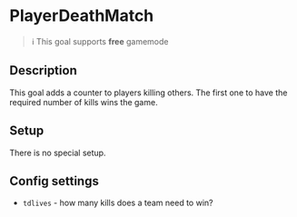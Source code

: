 # PlayerDeathMatch

> ℹ This goal supports **free** gamemode

## Description

This goal adds a counter to players killing others. The first one to have the required number of kills wins the game.

## Setup

There is no special setup.

## Config settings

- `tdlives` - how many kills does a team need to win? 
